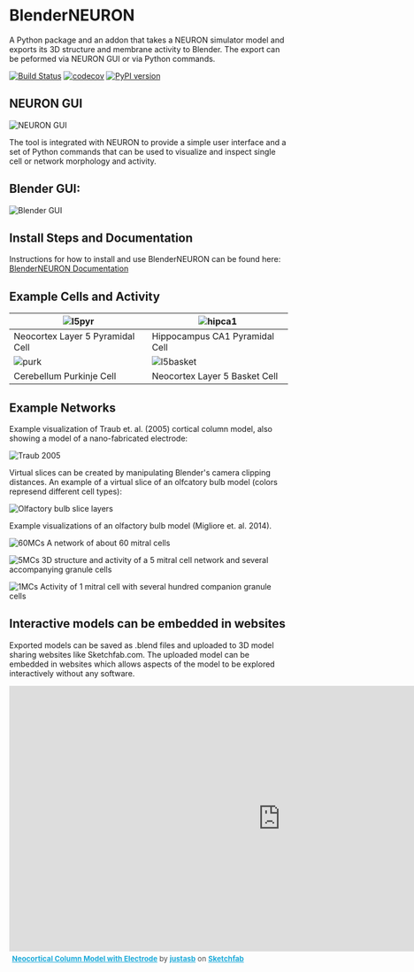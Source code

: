 # BlenderNEURON

A Python package and an addon that takes a NEURON simulator model and exports its 3D structure and membrane activity to Blender. The export can be peformed via NEURON GUI or via Python commands.

[![Build Status](https://travis-ci.org/JustasB/BlenderNEURON.svg?branch=master)](https://travis-ci.org/JustasB/BlenderNEURON) [![codecov](https://codecov.io/gh/JustasB/BlenderNEURON/branch/master/graph/badge.svg)](https://codecov.io/gh/JustasB/BlenderNEURON) [![PyPI version](https://badge.fury.io/py/blenderneuron.svg)](https://badge.fury.io/py/blenderneuron)

## NEURON GUI

![NEURON GUI](images/NEURON.JPG)

The tool is integrated with NEURON to provide a simple user interface and a set of Python commands that can be used to visualize and inspect single cell or network morphology and activity.

## Blender GUI:
![Blender GUI](images/Blender.jpg)

## Install Steps and Documentation
Instructions for how to install and use BlenderNEURON can be found here: [BlenderNEURON Documentation](https://docs.blenderneuron.org/)

## Example Cells and Activity

| ![l5pyr](images/l5pyr.gif)       | ![hipca1](images/hipca1pyr.gif)  |
|----------------------------------|----------------------------------|
| Neocortex Layer 5 Pyramidal Cell | Hippocampus CA1 Pyramidal Cell   |
| ![purk](images/purk.gif)         | ![l5basket](images/l5basket.gif) |
| Cerebellum Purkinje Cell         | Neocortex Layer 5 Basket Cell    |

## Example Networks
Example visualization of Traub et. al. (2005) cortical column model, also showing a model of a nano-fabricated electrode:

![Traub 2005](images/TraubMediumSingleElectrode.jpg)

Virtual slices can be created by manipulating Blender's camera clipping distances. An example of a virtual slice of an olfcatory bulb model (colors represend different cell types):

![Olfactory bulb slice layers](images/ob-wiki-match.jpg)

Example visualizations of an olfactory bulb model (Migliore et. al. 2014).

![60MCs](images/60MCs.gif)
A network of about 60 mitral cells

![5MCs](images/5MCs.gif)
3D structure and activity of a 5 mitral cell network and several accompanying granule cells

![1MCs](images/1MCwGCs.gif)
Activity of 1 mitral cell with several hundred companion granule cells

## Interactive models can be embedded in websites

Exported models can be saved as .blend files and uploaded to 3D model sharing websites like Sketchfab.com. The uploaded model can be embedded in websites which allows aspects of the model to be explored interactively without any software.

<div class="sketchfab-embed-wrapper"><iframe width="980" height="480" src="https://sketchfab.com/models/b96d4062f1294fdbb88a53c56614a16e/embed?autospin=0.2" frameborder="0" allow="autoplay; fullscreen; vr" mozallowfullscreen="true" webkitallowfullscreen="true"></iframe>

<p style="font-size: 13px; font-weight: normal; margin: 5px; color: #4A4A4A;">
    <a href="https://sketchfab.com/models/b96d4062f1294fdbb88a53c56614a16e?utm_medium=embed&utm_source=website&utm_campaign=share-popup" target="_blank" style="font-weight: bold; color: #1CAAD9;">Neocortical Column Model with Electrode</a>
    by <a href="https://sketchfab.com/justasb?utm_medium=embed&utm_source=website&utm_campaign=share-popup" target="_blank" style="font-weight: bold; color: #1CAAD9;">justasb</a>
    on <a href="https://sketchfab.com?utm_medium=embed&utm_source=website&utm_campaign=share-popup" target="_blank" style="font-weight: bold; color: #1CAAD9;">Sketchfab</a>
</p>
</div>
 